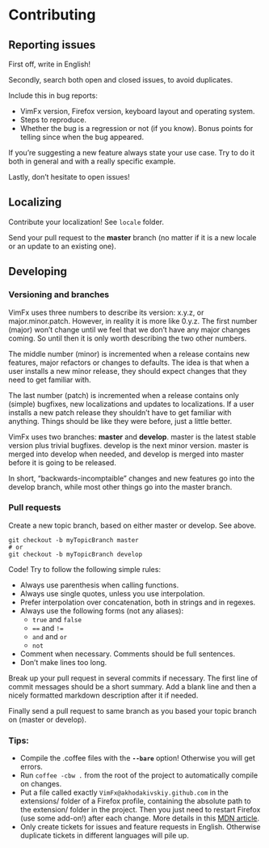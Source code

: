 # Contributing

## Reporting issues

First off, write in English!

Secondly, search both open and closed issues, to avoid duplicates.

Include this in bug reports:

- VimFx version, Firefox version, keyboard layout and operating system.
- Steps to reproduce.
- Whether the bug is a regression or not (if you know). Bonus points for
  telling since when the bug appeared.

If you’re suggesting a new feature always state your use case. Try to do it
both in general and with a really specific example.

Lastly, don’t hesitate to open issues!


## Localizing

Contribute your localization! See `locale` folder.

Send your pull request to the **master** branch (no matter if it is a new
locale or an update to an existing one).


## Developing

### Versioning and branches

VimFx uses three numbers to describe its version: x.y.z, or major.minor.patch.
However, in reality it is more like 0.y.z. The first number (major) won’t
change until we feel that we don’t have any major changes coming. So until then
it is only worth describing the two other numbers.

The middle number (minor) is incremented when a release contains new features,
major refactors or changes to defaults. The idea is that when a user installs a
new minor release, they should expect changes that they need to get familiar
with.

The last number (patch) is incremented when a release contains only (simple)
bugfixes, new localizations and updates to localizations. If a user installs a
new patch release they shouldn’t have to get familiar with anything. Things
should be like they were before, just a little better.

VimFx uses two branches: **master** and **develop**. master is the latest
stable version plus trivial bugfixes. develop is the next minor version. master
is merged into develop when needed, and develop is merged into master before it
is going to be released.

In short, “backwards-incomptaible” changes and new features go into the develop
branch, while most other things go into the master branch.

### Pull requests

Create a new topic branch, based on either master or develop. See above.

    git checkout -b myTopicBranch master
    # or
    git checkout -b myTopicBranch develop

Code! Try to follow the following simple rules:

- Always use parenthesis when calling functions.
- Always use single quotes, unless you use interpolation.
- Prefer interpolation over concatenation, both in strings and in regexes.
- Always use the following forms (not any aliases):
  - `true` and `false`
  - `==` and `!=`
  - `and` and `or`
  - `not`
- Comment when necessary. Comments should be full sentences.
- Don’t make lines too long.

Break up your pull request in several commits if necessary. The first line of
commit messages should be a short summary. Add a blank line and then a nicely
formatted markdown description after it if needed.

Finally send a pull request to same branch as you based your topic branch on
(master or develop).

### Tips:

- Compile the .coffee files with the **`--bare`** option! Otherwise you will
  get errors.
- Run `coffee -cbw .` from the root of the project to automatically compile on
  changes.
- Put a file called exactly `VimFx@akhodakivskiy.github.com` in the extensions/
  folder of a Firefox profile, containing the absolute path to the extension/
  folder in the project. Then you just need to restart Firefox (use some
  add-on!) after each change. More details in this [MDN article][mdn-extdevenv].
- Only create tickets for issues and feature requests in English. Otherwise
  duplicate tickets in different languages will pile up.

[mdn-extdevenv]: https://developer.mozilla.org/en-US/docs/Setting_up_extension_development_environment#Firefox_extension_proxy_file
